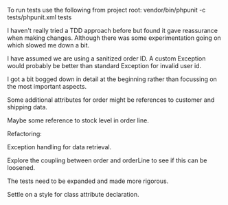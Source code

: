 To run tests use the following from project root: vendor/bin/phpunit -c tests/phpunit.xml tests

I haven't really tried a TDD approach before but found it gave reassurance when making changes.
Although there was some experimentation going on which slowed me down a bit.

I have assumed we are using a sanitized order ID. A custom Exception would probably be better than
standard Exception for invalid user id.

I got a bit bogged down in detail at the beginning rather than focussing on the most important
aspects.

Some additional attributes for order might be references to customer and shipping data.

Maybe some reference to stock level in order line.

Refactoring:

Exception handling for data retrieval.

Explore the coupling between order and orderLine to see if this can be loosened.

The tests need to be expanded and made more rigorous.

Settle on a style for class attribute declaration. 


